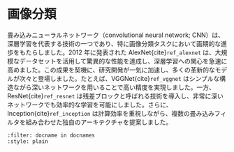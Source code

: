 # 画像分類


畳み込みニューラルネットワーク（convolutional neural network; CNN）は、深層学習を代表する技術の一つであり、特に画像分類タスクにおいて画期的な進歩をもたらしました。2012 年に発表された AlexNet{cite}`ref_alexnet` は、大規模なデータセットを活用して驚異的な性能を達成し、深層学習への関心を急速に高めました。この成果を契機に、研究開発が一気に加速し、多くの革新的なモデルが次々と登場しました。たとえば、VGGNet{cite}`ref_vggnet` はシンプルな構造ながら深いネットワークを用いることで高い精度を実現しました。一方、ResNet{cite}`ref_resnet` は残差ブロックと呼ばれる技術を導入し、非常に深いネットワークでも効率的な学習を可能にしました。さらに、Inception{cite}`ref_inception` は計算効率を重視しながら、複数の畳み込みフィルタを組み合わせた独自のアーキテクチャを提案しました。



```{bibliography} ../references.bib
:filter: docname in docnames
:style: plain
```

